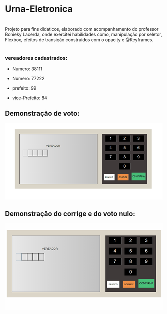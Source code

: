 # Urna-Eletronica
#
Projeto para fins didaticos, elaborado com acompanhamento do professor Bonieky Lacerda, onde exercitei habilidades como, manipulação por seletor, Flexbox, efeitos de transição construidos com o opacity e @Keyframes.
# 
### vereadores cadastrados:

* Numero: 38111
* Numero: 77222

* prefeito: 99
* vice-Prefeito: 84

## Demonstração de voto:

<img src="images\Gifs\Animação1.gif"/>

## Demonstração do corrige e do voto nulo:

<img src="images\Gifs\Animação2.gif"/>
                                                 
